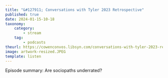 ```yaml
---
title: "&#127911; Conversations with Tyler 2023 Retrospective"
published: true
date: 2024-01-15-10-18
taxonomy:
    category:
        - stream
    tag:
        - podcasts
theurl: https://cowenconvos.libsyn.com/conversations-with-tyler-2023-retrospective
image: artwork-resized.JPEG
template: listen
---
```


Episode summary: Are sociopaths underrated?
